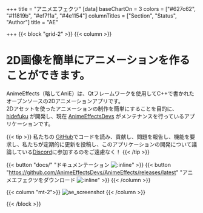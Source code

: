 +++
title = "アニメエフェクツ"
[data]
baseChartOn = 3
colors = ["#627c62", "#11819b", "#ef7f1a", "#4e1154"]
columnTitles = ["Section", "Status", "Author"]
title = "AE"

+++
{{< block "grid-2" >}}
{{< column >}}

# 2D画像を簡単にアニメーションを作ることができます。

AnimeEffects（略してAniE）は、Qtフレームワークを使用してC++で書かれたオープンソースの2Dアニメーションアプリです。 <br> 2Dアセットを使ったアニメーションの制作を簡単にすることを目的に、[hidefuku](https://github.com/hidefuku/) が開発し、現在 [AnimeEffectsDevs](https://github.com/AnimeEffectsDevs) がメンテナンスを行っているアプリケーションです。

{{< tip >}}
私たちの [GitHub](https://github.com/AnimeEffectsDevs/AnimeEffects)でコードを読み、貢献し、問題を報告し、機能を要求し、私たちが定期的に更新を投稿し、このアプリケーションの開発について議論している[Discord](https://discord.gg/sKp8Srm)に参加するのをご遠慮なく！
{{< /tip >}}

{{< button "docs/" "ドキュメンテーション ![:inline](https://img.shields.io/badge/ドックス-v1.4.2-informational?style=for-the-badge)" >}}
{{< button "https://github.com/AnimeEffectsDevs/AnimeEffects/releases/latest" "アニメエフェクツをダウンロード ![:inline](https://img.shields.io/github/v/release/AnimeEffectsDevs/AnimeEffects?style=for-the-badge)" >}}
{{< /column >}}

{{< column "mt-2">}}
![ae_screenshot](/images/japanese/ae_screenshot_jp.jpg)
{{< /column >}}

{{< /block >}}
